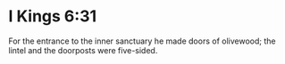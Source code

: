 # I Kings 6:31

For the entrance to the inner sanctuary he made doors of olivewood; the lintel and the doorposts were five-sided.
